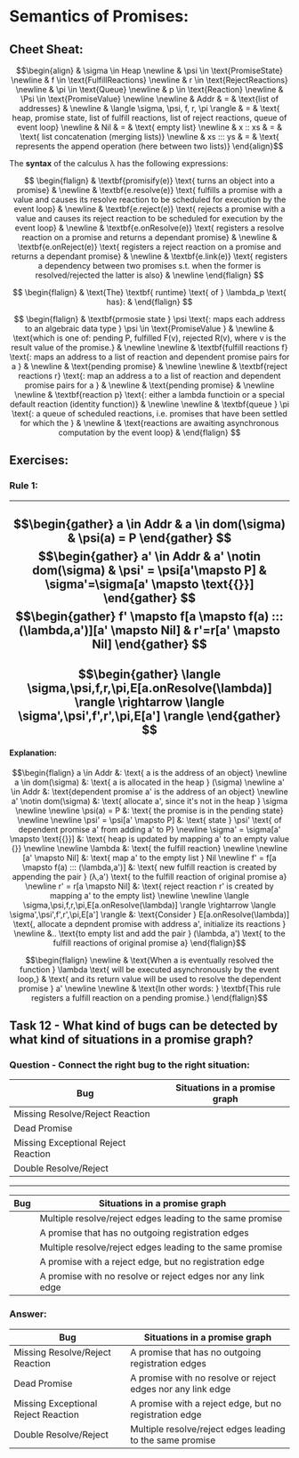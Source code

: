 # Semantics of Promises:
## Cheet Sheat:
$$\begin{align}
& \sigma \in Heap \newline
& \psi \in \text{PromiseState} \newline
& f \in \text{FulfillReactions} \newline
& r \in \text{RejectReactions} \newline
& \pi \in \text{Queue} \newline
& p \in \text{Reaction} \newline
& \Psi \in \text{PromiseValue}
\newline
\newline
& Addr & = & \text{list of addresses} & \newline
& \langle \sigma, \psi, f, r, \pi \rangle & = &  \text{ heap, promise state, list of fulfill reactions, list of reject
reactions, queue of event loop} \newline
& Nil & = & \text{ empty list} \newline
& x :: xs & = & \text{ list concatenation (merging lists)} \newline
& xs ::: ys & = & \text{ represents the append operation (here between two lists)}
\end{align}$$

The **syntax** of the calculus λ has the following expressions:

$$ \begin{flalign}
& \textbf{promisify(e)} \text{ turns an object into a promise} & \newline
& \textbf{e.resolve(e)} \text{ fulfills a promise with a value and causes its resolve reaction to be scheduled for
execution by the event loop} & \newline
& \textbf{e.reject(e)} \text{ rejects a promise with a value and causes its reject reaction to be scheduled for
execution by the event loop} & \newline
& \textbf{e.onResolve(e)} \text{ registers a resolve reaction on a promise and returns a dependant promise} & \newline
& \textbf{e.onReject(e)} \text{ registers a reject reaction on a promise and returns a dependant promise} & \newline
& \textbf{e.link(e)} \text{ registers a dependency between two promises s.t. when the former is resolved/rejected the
latter is also} & \newline
\end{flalign} $$

$$ \begin{flalign}
& \text{The} \textbf{ runtime} \text{ of } \lambda_p \text{ has}: &
\end{flalign} $$

$$ \begin{flalign}
& \textbf{prmosie state } \psi \text{: maps each address to an algebraic data type } \psi \in \text{PromiseValue } &
\newline
& \text{which is one of: pending P, fulfilled F(v), rejected R(v), where v is the result value of the promise.} &
\newline
\newline
& \textbf{fulfill reactions f} \text{: maps an address to a list of reaction and dependent promise pairs for a } &
\newline
& \text{pending promise} &
\newline
\newline
& \textbf{reject reactions r} \text{: map an address a to a list of reaction and dependent promise pairs for a } &
\newline
& \text{pending promise} &
\newline
\newline
& \textbf{reaction p} \text{: either a lambda functioin or a special default reaction (identity function)} &
\newline
\newline
& \textbf{queue } \pi \text{: a queue of scheduled reactions, i.e. promises that have been settled for which the } &
\newline
& \text{reactions are awaiting asynchronous computation by the event loop} &
\end{flalign} $$

## Exercises:

### Rule 1:

---
$$\begin{gather}
a \in Addr & a \in dom(\sigma) & \psi(a) = P
\end{gather} $$
$$\begin{gather}
a' \in Addr & a' \notin dom(\sigma) & \psi' = \psi[a'\mapsto P] & \sigma'=\sigma[a' \mapsto \text{{}}]
\end{gather} $$
$$\begin{gather}
f' \mapsto f[a \mapsto f(a) ::: (\lambda,a')][a' \mapsto Nil] & r'=r[a' \mapsto Nil]
\end{gather} $$
---
$$\begin{gather}
\langle \sigma,\psi,f,r,\pi,E[a.onResolve(\lambda)] \rangle \rightarrow \langle \sigma',\psi',f',r',\pi,E[a'] \rangle
\end{gather} $$
---

#### Explanation:
$$\begin{flalign}
a \in Addr &: \text{ a is the address of an object}  \newline
a \in dom(\sigma) &: \text{ a is allocated in the heap } (\sigma) \newline
a' \in Addr &: \text{dependent promise a' is the address of an object} \newline
a' \notin dom(\sigma) &: \text{ allocate a', since it's not in the heap } \sigma \newline \newline
\psi(a) = P &: \text{ the promise is in the pending state} \newline \newline
\psi' = \psi[a' \mapsto P] &: \text{ state } \psi' \text{ of dependent promise a' from adding a' to P} \newline
\sigma' = \sigma[a' \mapsto \text{{}}] &: \text{ heap is updated by mapping a' to an empty value {}} \newline \newline
\lambda &: \text{ the fulfill reaction} \newline \newline
[a' \mapsto Nil] &: \text{ map a' to the empty list } Nil \newline
f' = f[a \mapsto f(a) ::: (\lambda,a')] &: \text{ new fulfill reaction is created by appending the pair } (λ,a')
\text{ to the fulfill reaction of original promise a} \newline
r' = r[a \mapsto Nil] &: \text{ reject reaction r' is created by mapping a' to the empty list} \newline \newline
\langle \sigma,\psi,f,r,\pi,E[a.onResolve(\lambda)] \rangle \rightarrow \langle \sigma',\psi',f',r',\pi,E[a'] \rangle &:
\text{Consider } E[a.onResolve(\lambda)] \text{, allocate a depndent promise with address a', initialize its reactions }
\newline &.. \text{to empty list and add the pair } (\lambda, a') \text{ to the fulfill reactions of original promise a}
\end{flalign}$$

$$\begin{flalign}
\newline
& \text{When a is eventually resolved the function } \lambda \text{ will be executed asynchronously by the event loop,}
& \text{ and its return value will be used to resolve the dependent promise } a' \newline \newline
& \text{In other words: } \textbf{This rule registers a fulfill reaction on a pending promise.}
\end{flalign}$$

## Task 12 - What kind of bugs can be detected by what kind of situations in a promise graph?
### Question - Connect the right bug to the right situation:
| Bug                                 | Situations in a promise graph |
|-------------------------------------|-------------------------------|
| Missing Resolve/Reject Reaction     |                               |
| Dead Promise                        |                               |
| Missing Exceptional Reject Reaction |                               |
| Double Resolve/Reject               |                               |

---

| Bug | Situations in a promise graph                               |
|-----|-------------------------------------------------------------|
|     | Multiple resolve/reject edges leading to the same promise   |
|     | A promise that has no outgoing registration edges           |
|     | Multiple resolve/reject edges leading to the same promise   |
|     | A promise with a reject edge, but no registration edge      |
|     | A promise with no resolve or reject edges nor any link edge |

### Answer:
| Bug                                 | Situations in a promise graph                               |
|-------------------------------------|-------------------------------------------------------------|
| Missing Resolve/Reject Reaction     | A promise that has no outgoing registration edges           |
| Dead Promise                        | A promise with no resolve or reject edges nor any link edge |
| Missing Exceptional Reject Reaction | A promise with a reject edge, but no registration edge      |
| Double Resolve/Reject               | Multiple resolve/reject edges leading to the same promise   |
